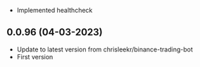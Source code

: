 - Implemented healthcheck

## 0.0.96 (04-03-2023)
- Update to latest version from chrisleekr/binance-trading-bot
- First version
